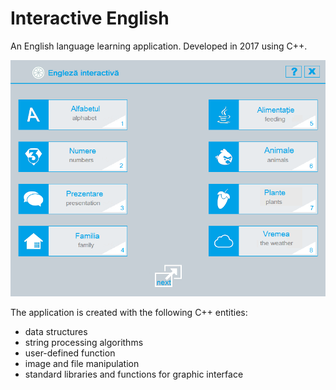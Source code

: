 # Interactive English

An English language learning application. Developed in 2017 using C++.

![App screenshot](screenshot.png)

The application is created with the following C++ entities:
- data structures 
- string processing algorithms
- user-defined function
- image and file manipulation
- standard libraries and functions for graphic interface

